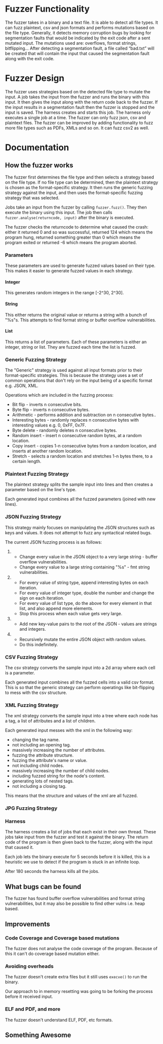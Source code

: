 # Fuzzer Functionality

The fuzzer takes in a binary and a text file. It is able to detect all file types.
It can fuzz plaintext, csv and json formats and performs mutations based on the file type.
Generally, it detects memory corruption bugs by looking for segmentation faults that would be
indicated by the exit code after a sent mutated input. The mutations used are: overflows, format
strings, bitflipping…
After detecting a segmentation fault, a file called “bad.txt” will be created that will contain the
input that caused the segmentation fault along with the exit code.

# Fuzzer Design

The fuzzer uses strategies based on the detected file type to mutate the input. A job takes the
input from the fuzzer and runs the binary with this input. It then gives the input along with the
return code back to the fuzzer. If the input results in a segmentation fault then the fuzzer is
stopped and the input is saved. The harness creates and starts this job.
The harness only executes a single job at a time.
The fuzzer can only fuzz json, csv and plaintext files. The fuzzer can be improved by adding
functionality to fuzz more file types such as PDFs, XMLs and so on.
It can fuzz csv2 as well.

# Documentation

## How the fuzzer works

The fuzzer first determines the file type and then selects a strategy based on the file type. If
no file type can be determined, then the plaintext strategy is chosen as the format-specific strategy. It then runs the generic fuzzing strategy against the input, and then uses the format-specific fuzzing strategy that was selected. 

Jobs take an input from the fuzzer by calling `fuzzer.fuzz()`. They then execute the binary using
this input. The job then calls `fuzzer.analyse(returncode, input)` after the binary is executed.

The fuzzer checks the returncode to determine what caused the crash: either it returned 0 and so was
successful, returned 124 which means the program hung, returned something greater than 0 which means
the program exited or returned -6 which means the program aborted.

### Parameters

These parameters are used to generate fuzzed values based on their type. This makes it easier to
generate fuzzed values in each strategy.

#### Integer

This generates random integers in the range [-2^30, 2^30].

#### String

This either returns the original value or returns a string with a bunch of "%s"s. This attempts to
find format string or buffer overflow vulnerabilities.

#### List

This returns a list of parameters. Each of these parameters is either an integer, string or list.
They are fuzzed each time the list is fuzzed.

### Generic Fuzzing Strategy

The "Generic" strategy is used against all input formats prior to their format-specific strategies.
This is because the strategy uses a set of common operations that don't rely on the input being of a specific format e.g. JSON, XML.

Operations which are included in the fuzzing process:
 - Bit flip - inverts n consecutive bits.
 - Byte flip - inverts n consecutive bytes.
 - Arithmetic - performs addition and subtraction on n consecutive bytes..
 - Interesting bytes - randomly replaces n consecutive bytes with interesting values e.g. 0, 0xFF, 0x7F.
 - Byte delete - randomly deletes n consecutive bytes.
 - Random insert - insert n consecutive random bytes, at a random location.
 - Copy insert - copies 1-n consecutive bytes from a random location, and inserts at another random location.
 - Stretch - selects a random location and stretches 1-n bytes there, to a certain length.

### Plaintext Fuzzing Strategy

The plaintext strategy splits the sample input into lines and then creates a parameter based on the
line's type.

Each generated input combines all the fuzzed parameters (joined with new lines).

### JSON Fuzzing Strategy

This strategy mainly focuses on manipulating the JSON structures such as keys and values.
It does not attempt to fuzz any syntactical related bugs.

The current JSON fuzzing process is as follows:

1. 
    - Change every value in the JSON object to a very large string - buffer overflow vulnerabilities.
    - Change every value to a large string containing "%s" - fmt string vulnerabilities.
2.
    - For every value of string type, append interesting bytes on each iteration.
    - For every value of integer type, double the number and change the sign on each iteration.
    - For every value of list type, do the above for every element in that list, and also append more elements.
    - Stop this process when each value gets very large.
3.
    - Add new key-value pairs to the root of the JSON - values are strings and integers.
4.
    - Recursively mutate the entire JSON object with random values.
    - Do this indefinitely.

### CSV Fuzzing Strategy

The csv strategy converts the sample input into a 2d array where each cell is a parameter.

Each generated input combines all the fuzzed cells into a valid csv format. This is so that the
generic strategy can perform operatings like bit-flipping to mess with the csv structure.

### XML Fuzzing Strategy

The xml strategy converts the sample input into a tree where each node has a tag, a list of
attributes and a list of children.

Each generated input messes with the xml in the following way:

- changing the tag name.
- not including an opening tag.
- massively increasing the number of attributes.
- fuzzing the attribute structure.
- fuzzing the attribute's name or value.
- not including child nodes.
- massively increasing the number of child nodes.
- including fuzzed string for the node's content.
- generating lots of nested tags.
- not including a closing tag.

This means that the structure and values of the xml are all fuzzed.

### JPG Fuzzing Strategy

### Harness

The harness creates a list of jobs that each exist in their own thread. These jobs take input from
the fuzzer and test it against the binary. The return code of the program is then given back to the
fuzzer, along with the input that caused it.

Each job lets the binary execute for 5 seconds before it is killed, this is a heuristic we use to detect if the program is stuck in an infinite loop.

After 180 seconds the harness kills all the jobs.

## What bugs can be found

The fuzzer has found buffer overflow vulnerabilities and format string vulnerabilities, but it may also be possible to find other vulns i.e. heap based.

## Improvements

### Code Coverage and Coverage based mutations

The fuzzer does not analyse the code coverage of the program. Because of this it can't do coverage
based mutation either.

### Avoiding overheads

The fuzzer doesn't create extra files but it still uses `execve()` to run the binary.

Our approach to in memory resetting was going to be forking the process before it received input.

### ELF and PDF, and more

The fuzzer doesn't understand ELF, PDF, etc formats.

## Something Awesome
